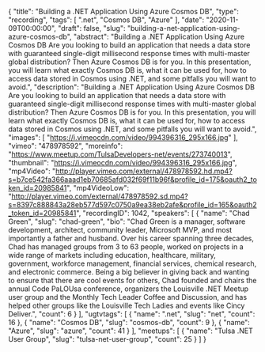 {
  "title": "Building a .NET Application Using Azure Cosmos DB",
  "type": "recording",
  "tags": [
    ".net",
    "Cosmos DB",
    "Azure"
  ],
  "date": "2020-11-09T00:00:00",
  "draft": false,
  "slug": "building-a-net-application-using-azure-cosmos-db",
  "abstract": "Building a .NET Application Using Azure Cosmos DB Are you looking to build an application that needs a data store with guaranteed single-digit millisecond response times with multi-master global distribution? Then Azure Cosmos DB is for you. In this presentation, you will learn what exactly Cosmos DB is, what it can be used for, how to access data stored in Cosmos using .NET, and some pitfalls you will want to avoid.",
  "description": "Building a .NET Application Using Azure Cosmos DB Are you looking to build an application that needs a data store with guaranteed single-digit millisecond response times with multi-master global distribution? Then Azure Cosmos DB is for you. In this presentation, you will learn what exactly Cosmos DB is, what it can be used for, how to access data stored in Cosmos using .NET, and some pitfalls you will want to avoid.",
  "images": [
    "https://i.vimeocdn.com/video/994396316_295x166.jpg"
  ],
  "vimeo": "478978592",
  "moreinfo": "https://www.meetup.com/TulsaDevelopers-net/events/273740013",
  "thumbnail": "https://i.vimeocdn.com/video/994396316_295x166.jpg",
  "mp4Video": "http://player.vimeo.com/external/478978592.hd.mp4?s=b7ce542fa366aaad1eb70685afd032f69f11b96f&profile_id=175&oauth2_token_id=20985841",
  "mp4VideoLow": "http://player.vimeo.com/external/478978592.sd.mp4?s=8397c888843a28eb577d597c0750a9ea38eb2afe&profile_id=165&oauth2_token_id=20985841",
  "recordingID": 1042,
  "speakers": [
    {
      "name": "Chad Green",
      "slug": "chad-green",
      "bio": "Chad Green is a manager, software development, architect, community leader, Microsoft MVP, and most importantly a father and husband. Over his career spanning three decades, Chad has managed groups from 3 to 63 people, worked on projects in a wide range of markets including education, healthcare, military, government, workforce management, financial services, chemical research, and electronic commerce. Being a big believer in giving back and wanting to ensure that there are cool events for others, Chad founded and chairs the annual Code PaLOUsa conference, organizers the Louisville .NET Meetup user group and the Monthly Tech Leader Coffee and Discussion, and has helped other groups like the Louisville Tech Ladies and events like Cincy Deliver.",
      "count": 6
    }
  ],
  "ugtvtags": [
    {
      "name": ".net",
      "slug": "net",
      "count": 16
    },
    {
      "name": "Cosmos DB",
      "slug": "cosmos-db",
      "count": 9
    },
    {
      "name": "Azure",
      "slug": "azure",
      "count": 41
    }
  ],
  "meetups": [
    {
      "name": "Tulsa .NET User Group",
      "slug": "tulsa-net-user-group",
      "count": 25
    }
  ]
}
